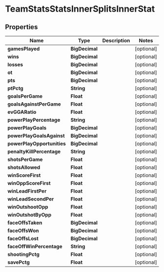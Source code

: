 

# TeamStatsStatsInnerSplitsInnerStat


## Properties

| Name | Type | Description | Notes |
|------------ | ------------- | ------------- | -------------|
|**gamesPlayed** | **BigDecimal** |  |  [optional] |
|**wins** | **BigDecimal** |  |  [optional] |
|**losses** | **BigDecimal** |  |  [optional] |
|**ot** | **BigDecimal** |  |  [optional] |
|**pts** | **BigDecimal** |  |  [optional] |
|**ptPctg** | **String** |  |  [optional] |
|**goalsPerGame** | **Float** |  |  [optional] |
|**goalsAgainstPerGame** | **Float** |  |  [optional] |
|**evGGARatio** | **Float** |  |  [optional] |
|**powerPlayPercentage** | **String** |  |  [optional] |
|**powerPlayGoals** | **BigDecimal** |  |  [optional] |
|**powerPlayGoalsAgainst** | **BigDecimal** |  |  [optional] |
|**powerPlayOpportunities** | **BigDecimal** |  |  [optional] |
|**penaltyKillPercentage** | **String** |  |  [optional] |
|**shotsPerGame** | **Float** |  |  [optional] |
|**shotsAllowed** | **Float** |  |  [optional] |
|**winScoreFirst** | **Float** |  |  [optional] |
|**winOppScoreFirst** | **Float** |  |  [optional] |
|**winLeadFirstPer** | **Float** |  |  [optional] |
|**winLeadSecondPer** | **Float** |  |  [optional] |
|**winOutshootOpp** | **Float** |  |  [optional] |
|**winOutshotByOpp** | **Float** |  |  [optional] |
|**faceOffsTaken** | **BigDecimal** |  |  [optional] |
|**faceOffsWon** | **BigDecimal** |  |  [optional] |
|**faceOffsLost** | **BigDecimal** |  |  [optional] |
|**faceOffWinPercentage** | **String** |  |  [optional] |
|**shootingPctg** | **Float** |  |  [optional] |
|**savePctg** | **Float** |  |  [optional] |



